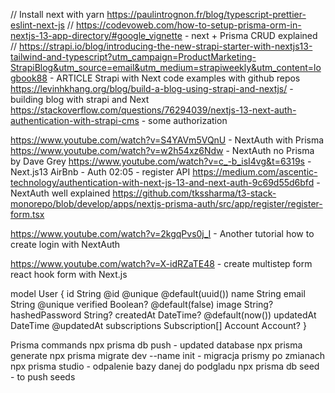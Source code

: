 // Install next with yarn https://paulintrognon.fr/blog/typescript-prettier-eslint-next-js
// https://codevoweb.com/how-to-setup-prisma-orm-in-nextjs-13-app-directory/#google_vignette - next + Prisma CRUD explained
// https://strapi.io/blog/introducing-the-new-strapi-starter-with-nextjs13-tailwind-and-typescript?utm_campaign=ProductMarketing-StrapiBlog&utm_source=email&utm_medium=strapiweekly&utm_content=logbook88 - ARTICLE Strapi with Next code examples with github repos
https://levinhkhang.org/blog/build-a-blog-using-strapi-and-nextjs/ - building blog with strapi and Next
https://stackoverflow.com/questions/76294039/nextjs-13-next-auth-authentication-with-strapi-cms - some authorization

https://www.youtube.com/watch?v=S4YAVm5VQnU - NextAuth with Prisma
https://www.youtube.com/watch?v=w2h54xz6Ndw - NextAuth no Prisma by Dave Grey
https://www.youtube.com/watch?v=c_-b_isI4vg&t=6319s - Next.js13 AirBnb - Auth 02:05 - register API
https://medium.com/ascentic-technology/authentication-with-next-js-13-and-next-auth-9c69d55d6bfd - NextAuth well explained
https://github.com/tkssharma/t3-stack-monorepo/blob/develop/apps/nextjs-prisma-auth/src/app/register/register-form.tsx

https://www.youtube.com/watch?v=2kgqPvs0j_I - Another tutorial how to create login with NextAuth

https://www.youtube.com/watch?v=X-idRZaTE48 - create multistep form react hook form with Next.js

model User {
id String @id @unique @default(uuid())
name String
email String @unique
verified Boolean? @default(false)
image String?
hashedPassword String?
createdAt DateTime? @default(now())
updatedAt DateTime @updatedAt
subscriptions Subscription[]
Account Account?
}

Prisma commands
npx prisma db push - updated database
npx prisma generate
npx prisma migrate dev --name init - migracja prismy po zmianach
npx prisma studio - odpalenie bazy danej do podgladu
npx prisma db seed - to push seeds
